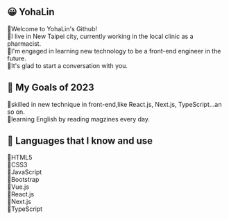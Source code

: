 

<!--
**YohaLin/YohaLin** is a ✨ _special_ ✨ repository because its `README.md` (this file) appears on your GitHub profile.

Here are some ideas to get you started:

- 🔭 I’m currently working on ...
- 🌱 I’m currently learning ...
- 👯 I’m looking to collaborate on ...
- 🤔 I’m looking for help with ...
- 💬 Ask me about ...
- 📫 How to reach me: ...
- 😄 Pronouns: ...
- ⚡ Fun fact: ...
-->

## 😀 YohaLin
🌟Welcome to YohaLin's Github! <br>
🌟I live in New Taipei city, currently working in the local clinic as a pharmacist. <br>
🌟I'm engaged in learning new technology to be a front-end engineer in the future.<br>
🌟It's glad to start a conversation with you.<br>

## 🎉 My Goals of 2023
🌟skilled in new technique in front-end,like React.js, Next.js, TypeScript...an so on.<br>
🌟learning English by reading magzines every day.

## 🧠 Languages that I know and use
🌟HTML5<br>
🌟CSS3<br>
🌟JavaScript<br>
🌟Bootstrap<br>
🌟Vue.js<br>
🌟React.js<br>
🌟Next.js<br>
🌟TypeScript<br>
